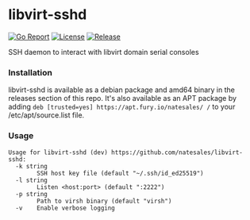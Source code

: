 # libvirt-sshd

[![Go Report](https://goreportcard.com/badge/github.com/natesales/libvirt-sshd?style=for-the-badge)](https://goreportcard.com/report/github.com/natesales/libvirt-sshd) 
[![License](https://img.shields.io/github/license/natesales/libvirt-sshd?style=for-the-badge)](hhttps://github.com/natesales/libvirt-sshd/blob/main/LICENSE) 
[![Release](https://img.shields.io/github/v/release/natesales/libvirt-sshd?style=for-the-badge)](https://github.com/natesales/libvirt-sshd/releases) 

SSH daemon to interact with libvirt domain serial consoles 

### Installation

libvirt-sshd is available as a debian package and amd64 binary in the releases section of this repo. It's also available as an APT package by adding `deb [trusted=yes] https://apt.fury.io/natesales/ /` to your /etc/apt/source.list file.

### Usage

```
Usage for libvirt-sshd (dev) https://github.com/natesales/libvirt-sshd:
  -k string
        SSH host key file (default "~/.ssh/id_ed25519")
  -l string
        Listen <host:port> (default ":2222")
  -p string
        Path to virsh binary (default "virsh")
  -v    Enable verbose logging
```
